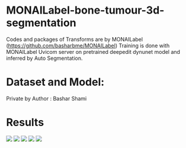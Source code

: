 # MONAILabel-bone-tumour-3d-segmentation

Codes and packages of Transforms are by MONAILabel (https://github.com/basharbme/MONAILabel)
Training is done with MONAILabel Uvicom server on pretrained deepedit dynunet model and inferred by Auto Segmentation.


# Dataset and Model:

Private by Author : Bashar Shami 


# Results


![](https://github.com/basharbme/MONAILabel-Pelvic-bone-tumour-3d-segmentation/blob/main/tmr7.PNG)
![](https://github.com/basharbme/MONAILabel-Pelvic-bone-tumour-3d-segmentation/blob/main/tmr6.PNG)
![](https://github.com/basharbme/MONAILabel-Pelvic-bone-tumour-3d-segmentation/blob/main/tmr3.PNG)
![](https://github.com/basharbme/MONAILabel-Pelvic-bone-tumour-3d-segmentation/blob/main/tmr1.PNG)
![](https://github.com/basharbme/MONAILabel-Pelvic-bone-tumour-3d-segmentation/blob/main/tmr5.PNG)




